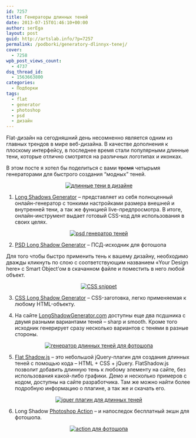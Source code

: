 ```yaml
---
id: 7257
title: Генераторы длинных теней
date: 2013-07-15T01:46:10+00:00
author: serEga
layout: post
guid: http://artslab.info/?p=7257
permalink: /podborki/generatory-dlinnyx-tenej/
cover:
  - 7258
wpb_post_views_count:
  - 4737
dsq_thread_id:
  - 1563663800
categories:
  - Подборки
tags:
  - flat
  - generator
  - photoshop
  - psd
  - дизайн
---
```

Flat-дизайн на сегодняшний день несомненно является одним из главных трендов в мире веб-дизайна. В качестве дополнения к плоскому интерфейсу, в последнее время стали популярными длинные тени, которые отлично смотрятся на различных логотипах и иконках.

В этом посте я хотел бы поделиться с вами <s>тремя</s> четырьмя генераторами для быстрого создания &#8220;модных&#8221; теней.

<center>
  <a href="http://googledrive.com/host/0B9lHVSSSdxdxd0hjdUdmRzY3Tjg/Long_Shadows_Generator_-_by_Juani.png"><img src="http://googledrive.com/host/0B9lHVSSSdxdxd0hjdUdmRzY3Tjg/Long_Shadows_Generator_-_by_Juani-300x169.png" alt="длинные тени в дизайне" class="aligncenter size-medium wp-image-7258" srcset="http://googledrive.com/host/0B9lHVSSSdxdxd0hjdUdmRzY3Tjg/Long_Shadows_Generator_-_by_Juani-300x169.png 300w, http://googledrive.com/host/0B9lHVSSSdxdxd0hjdUdmRzY3Tjg/Long_Shadows_Generator_-_by_Juani-1024x577.png 1024w, http://googledrive.com/host/0B9lHVSSSdxdxd0hjdUdmRzY3Tjg/Long_Shadows_Generator_-_by_Juani.png 1079w" sizes="(max-width: 300px) 100vw, 300px" /></a>
</center>

<!--more-->

1. <a href="http://sandbox.juan-i.com/longshadows/" target="_blank">Long Shadows Generator</a> &#8211; представляет из себя полноценный онлайн-генератор с тонкими настройками размера внешней и внутренней тени, а так же функцией live-предпросмотра. В итоге, онлайн-инструмент выдает готовый CSS-код для использования в своих целях.

<center>
  <a href="http://googledrive.com/host/0B9lHVSSSdxdxd0hjdUdmRzY3Tjg/flat_teni_v_dizaine.jpg"><img src="http://googledrive.com/host/0B9lHVSSSdxdxd0hjdUdmRzY3Tjg/flat_teni_v_dizaine-257x300.jpg" alt="psd генератор теней" class="aligncenter size-medium wp-image-7264" srcset="http://googledrive.com/host/0B9lHVSSSdxdxd0hjdUdmRzY3Tjg/flat_teni_v_dizaine-257x300.jpg 257w, http://googledrive.com/host/0B9lHVSSSdxdxd0hjdUdmRzY3Tjg/flat_teni_v_dizaine.jpg 878w" sizes="(max-width: 257px) 100vw, 257px" /></a>
</center>

2. <a href="http://graphicburger.com/long-shadow-generator/" target="_blank">PSD Long Shadow Generator</a> &#8211; ПСД-исходник для фотошопа

Для того чтобы быстро применить тень к вашему дизайну, необходимо дважды кликнуть по слою с соответствующим названием «Your Design here» с Smart Object&#8217;ом в скачанном файле и поместить в него любой объект.

<center>
  <a href="http://googledrive.com/host/0B9lHVSSSdxdxd0hjdUdmRzY3Tjg/dlinnie_teni_generator.jpg"><img src="http://googledrive.com/host/0B9lHVSSSdxdxd0hjdUdmRzY3Tjg/dlinnie_teni_generator-300x158.jpg" alt="CSS snippet " class="aligncenter size-medium wp-image-7263" srcset="http://googledrive.com/host/0B9lHVSSSdxdxd0hjdUdmRzY3Tjg/dlinnie_teni_generator-300x158.jpg 300w, http://googledrive.com/host/0B9lHVSSSdxdxd0hjdUdmRzY3Tjg/dlinnie_teni_generator.jpg 873w" sizes="(max-width: 300px) 100vw, 300px" /></a>
</center>

3. <a href="http://codepen.io/awesomephant/pen/mAxHz" target="_blank">CSS Long Shadow Generator</a> &#8211; CSS-заготовка, легко применяемая к любому HTML-объекту.

4. На сайте <a href="http://www.longshadowgenerator.com/" target="_blank">LongShadowGenerator.com</a> доступны еще два псдшника с двумя разными вариантами теней &#8211; sharp и smooth. Кроме того исходник генерирует сразу несколько вариантов с тенями в разные стороны.

<center>
  <a href="http://googledrive.com/host/0B9lHVSSSdxdxd0hjdUdmRzY3Tjg/flat_long_shadow_psd_generator.png"><img src="http://googledrive.com/host/0B9lHVSSSdxdxd0hjdUdmRzY3Tjg/flat_long_shadow_psd_generator.png" alt="генератор длинных теней для фотошопа" class="aligncenter size-full wp-image-7302" srcset="http://googledrive.com/host/0B9lHVSSSdxdxd0hjdUdmRzY3Tjg/flat_long_shadow_psd_generator.png 782w, http://googledrive.com/host/0B9lHVSSSdxdxd0hjdUdmRzY3Tjg/flat_long_shadow_psd_generator-100x100.png 100w, http://googledrive.com/host/0B9lHVSSSdxdxd0hjdUdmRzY3Tjg/flat_long_shadow_psd_generator-300x296.png 300w" sizes="(max-width: 782px) 100vw, 782px" /></a>
</center>

5. <a href="http://www.onextrapixel.com/2013/08/09/add-depth-to-flat-ui-with-flat-shadow-js/" target="_blank">Flat Shadow.js</a> &#8211; это небольшой jQuery-плагин для создания длинных теней с помощью кода &#8211; HTML + CSS + jQuery.
FlatShadow.js позволит добавить длинную тень к любому элементу на сайте, без использования какой-либо графики. Демо и несколько примеров с кодом, доступны на сайте разработчика. Там же можно найти более подробную информацию о плагине, а так же и скачать его.

<center>
  <a href="http://googledrive.com/host/0B9lHVSSSdxdxd0hjdUdmRzY3Tjg/dlinnie_teni_jquery.jpg"><img src="http://googledrive.com/host/0B9lHVSSSdxdxd0hjdUdmRzY3Tjg/dlinnie_teni_jquery-300x168.jpg" alt="jquer плагин для длинных теней" class="aligncenter size-medium wp-image-7489" srcset="http://googledrive.com/host/0B9lHVSSSdxdxd0hjdUdmRzY3Tjg/dlinnie_teni_jquery-300x168.jpg 300w, http://googledrive.com/host/0B9lHVSSSdxdxd0hjdUdmRzY3Tjg/dlinnie_teni_jquery.jpg 800w" sizes="(max-width: 300px) 100vw, 300px" /></a>
</center>

6. Long Shadow <a href="http://dribbble.com/shots/1205511-Free-Long-Shadow-Photoshop-Action" target="_blank">Photoshop Action</a> &#8211; и напоследок бесплатный экшн для фотошопа.

<center>
  <a href="http://googledrive.com/host/0B9lHVSSSdxdxd0hjdUdmRzY3Tjg/photoshop_action_dlinnie_teni.png"><img src="http://googledrive.com/host/0B9lHVSSSdxdxd0hjdUdmRzY3Tjg/photoshop_action_dlinnie_teni-300x225.png" alt="action для фотошопа" class="aligncenter size-medium wp-image-7811" srcset="http://googledrive.com/host/0B9lHVSSSdxdxd0hjdUdmRzY3Tjg/photoshop_action_dlinnie_teni-300x225.png 300w, http://googledrive.com/host/0B9lHVSSSdxdxd0hjdUdmRzY3Tjg/photoshop_action_dlinnie_teni.png 400w" sizes="(max-width: 300px) 100vw, 300px" /></a>
</center>